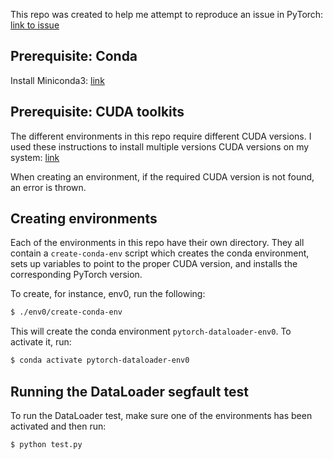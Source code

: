 This repo was created to help me attempt to reproduce an issue in PyTorch:
[link to issue](https://github.com/pytorch/pytorch/issues/31758)

## Prerequisite: Conda

Install Miniconda3: [link](https://docs.conda.io/en/latest/miniconda.html)

## Prerequisite: CUDA toolkits

The different environments in this repo require different CUDA versions. I used
these instructions to install multiple versions CUDA versions on my system:
[link](https://github.com/Quansight/dev-notes/blob/master/CUDA-installation-in-qgpu.md#installing-cuda-toolkits)

When creating an environment, if the required CUDA version is not found, an
error is thrown.

## Creating environments

Each of the environments in this repo have their own directory. They all
contain a `create-conda-env` script which creates the conda environment, sets
up variables to point to the proper CUDA version, and installs the corresponding
PyTorch version.

To create, for instance, env0, run the following:

```bash
$ ./env0/create-conda-env
```

This will create the conda environment `pytorch-dataloader-env0`. To activate it,
run:

```bash
$ conda activate pytorch-dataloader-env0
```

## Running the DataLoader segfault test

To run the DataLoader test, make sure one of the environments has been activated
and then run:

```bash
$ python test.py
```
